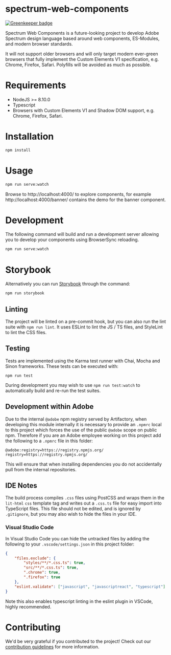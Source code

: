 # spectrum-web-components

[![Greenkeeper badge](https://badges.greenkeeper.io/adobe/spectrum-web-components.svg?token=da7a46ab9a22534bdbfa457636e420177675b0e3c7018966f710e224c3b4f3fe&ts=1561054568953)](https://greenkeeper.io/)

Spectrum Web Components is a future-looking project to develop Adobe Spectrum design language based around web components, ES-Modules, and modern browser standards.

It will not support older browsers and will only target modern ever-green browsers that fully implement the Custom Elements V1 specification, e.g. Chrome, Firefox, Safari. Polyfills will be avoided as much as possible.

# Requirements

-   NodeJS >= 8.10.0
-   Typescript
-   Browsers with Custom Elements V1 and Shadow DOM support, e.g. Chrome, Firefox, Safari.

# Installation

```bash
npm install
```

# Usage

```bash
npm run serve:watch
```

Browse to http://localhost:4000/ to explore components, for example http://localhost:4000/banner/ contains the demo for the banner component.

# Development

The following command will build and run a development server allowing you to develop your components using BrowserSync reloading.

```bash
npm run serve:watch
```

# Storybook

Alternatively you can run [Storybook](https://storybook.js.org) through the command:

```bash
npm run storybook
```

## Linting

The project will be linted on a pre-commit hook, but you can also run the lint suite with `npm run lint`. It uses ESLint to lint the JS / TS files, and StyleLint to lint the CSS files.

## Testing

Tests are implemented using the Karma test runner with Chai, Mocha and Sinon frameworks. These tests can be executed with:

```
npm run test
```

During development you may wish to use `npm run test:watch` to automatically build and re-run the test suites.

## Development within Adobe

Due to the internal `@adobe` npm registry served by Artifactory, when developing this module internally it is necessary to provide an `.npmrc` local to this project which forces the use of the public `@adobe` scope on public npm. Therefore if you are an Adobe employee working on this project add the following to a `.npmrc` file in this folder:

```
@adobe:registry=https://registry.npmjs.org/
registry=https://registry.npmjs.org/
```

This will ensure that when installing dependencies you do not accidentally pull from the internal repositories.

## IDE Notes

The build process compiles `.css` files using PostCSS and wraps them in the `lit-html` `css` template tag and writes out a `.css.ts` file for easy import into TypeScript files. This file should not be edited, and is ignored by `.gitignore`, but you may also wish to hide the files in your IDE.

### Visual Studio Code

In Visual Studio Code you can hide the untracked files by adding the following to your `.vscode/settings.json` in this project folder:

```json
{
    "files.exclude": {
        "styles/**/*.css.ts": true,
        "src/**/*.css.ts": true,
        ".chrome": true,
        ".firefox": true
    },
    "eslint.validate": ["javascript", "javascriptreact", "typescript"]
}
```

Note this also enables typescript linting in the eslint plugin in VSCode, highly recommended.

# Contributing

We'd be very grateful if you contributed to the project! Check out our
[contribution guidelines](CONTRIBUTING.md) for more information.

